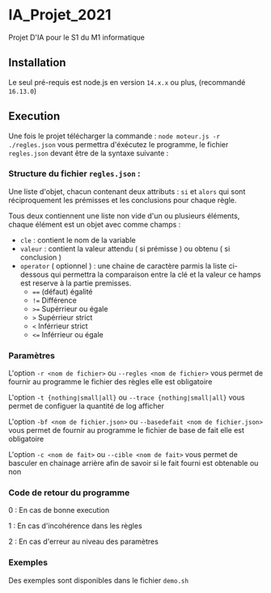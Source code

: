 # IA_Projet_2021
Projet D'IA pour le S1 du M1 informatique

## Installation
Le seul pré-requis est node.js en version `14.x.x` ou plus, (recommandé `16.13.0`)

## Execution
Une fois le projet télécharger la commande :
`node moteur.js -r ./regles.json` 
vous permettra d'éxécutez le programme, le fichier `regles.json` devant être de la syntaxe suivante :

### Structure du fichier `regles.json` :
Une liste d'objet, chacun contenant deux attributs : `si` et `alors` 
qui sont réciproquement les prémisses et les conclusions pour chaque règle.

Tous deux contiennent une liste non vide d'un ou plusieurs éléments,
chaque élément est un objet avec comme champs :
   - `cle` : contient le nom de la variable
   - `valeur` : contient la valeur attendu ( si prémisse ) ou obtenu ( si conclusion )
   - `operator` ( optionnel ) : une chaine de caractère parmis la liste ci-dessous qui permettra la comparaison entre la clé et la valeur ce hamps est reserve à la partie premisses.
      - `==` (défaut) égalité
	  - `!=` Différence
	  - `>=` Supérrieur ou égale
	  - `>`  Supérrieur strict
	  - `<`  Inférrieur strict
	  - `<=` Inférrieur ou égale

### Paramètres
L'option `-r <nom de fichier>` ou `--regles <nom de fichier>` vous permet de fournir au programme le fichier des règles
elle est obligatoire

L'option `-t {nothing|small|all}` ou `--trace {nothing|small|all}` vous permet de configuer la quantité de log afficher

L'option `-bf <nom de fichier.json>` ou `--basedefait <nom de fichier.json>` vous permet de fournir au programme le fichier de base de fait
elle est obligatoire

L'option `-c <nom de fait>` ou `--cible <nom de fait>` vous permet de basculer en chainage arrière afin de savoir si le fait fourni est obtenable ou non

### Code de retour du programme

 0 : En cas de bonne execution

 1 : En cas d'incohérence dans les règles
 
 2 : En cas d'erreur au niveau des paramètres

### Exemples
Des exemples sont disponibles dans le fichier `demo.sh`